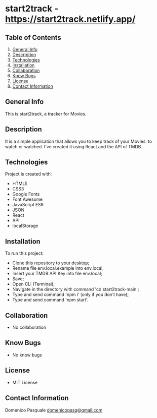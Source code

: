 # start2track - https://start2track.netlify.app/

## Table of Contents
1. [General Info](#general-info)
2. [Description](#description)
3. [Technologies](#technologies)
4. [Installation](#installation)
5. [Collaboration](#collaboration)
6. [Know Bugs](#know_bugs)
7. [License](#license)
8. [Contact Information](#contact_information)

## General Info
This is start2track, a tracker for Movies.

## Description
It is a simple application that allows you to keep track of your Movies: to watch or watched.
I've created it using React and the API of TMDB.

## Technologies
Project is created with:
* HTML5
* CSS3
* Google Fonts
* Font Awesome
* JavaScript ES6
* JSON
* React
* API
* localStorage

## Installation
To run this project:
* Clone this repository to your desktop;
* Rename file env.local.example into env.local;
* Insert your TMDB API Key into file env.local;
* Save;
* Open CLI (Terminal);
* Navigate in the directory with command 'cd start2track-main';
* Type and send command 'npm i' (only if you don't have);
* Type and send command 'npm start'.

## Collaboration
* No collaboration

## Know Bugs
* No know bugs

## License
* MIT License

## Contact Information
Domenico Pasquale domenicopasq@gmail.com
